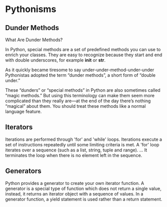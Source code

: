 # Pythonisms

## Dunder Methods

What Are Dunder Methods?

In Python, special methods are a set of predefined methods you can use to enrich your classes. They are easy to recognize because they start and end with double underscores, for example __init__ or __str__.

As it quickly became tiresome to say under-under-method-under-under Pythonistas adopted the term “dunder methods”, a short form of “double under.”

These “dunders” or “special methods” in Python are also sometimes called “magic methods.” But using this terminology can make them seem more complicated than they really are—at the end of the day there’s nothing “magical” about them. You should treat these methods like a normal language feature.

## Iterators

Iterations are performed through 'for' and 'while' loops. Iterations execute a set of instructions repeatedly until some limiting criteria is met. A 'for' loop iterates over a sequence (such as a list, string, tuple and range). ... It terminates the loop when there is no element left in the sequence.

## Generators

Python provides a generator to create your own iterator function. A generator is a special type of function which does not return a single value, instead, it returns an iterator object with a sequence of values. In a generator function, a yield statement is used rather than a return statement.